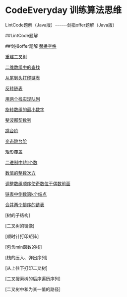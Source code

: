 # CodeEveryday 训练算法思维

LintCode题解（Java版）------剑指offer题解（Java版）

##LintCode题解


##剑指offer题解
[替换空格][3]

[重建二叉树][1]

[二维数组中的查找][2]

[从尾到头打印链表][4]

[反转链表][5]

[用两个栈实现队列][6]

[旋转数组的最小数字][7]

[斐波那契数列][8]

[跳台阶][9]

[变态跳台阶][10]

[矩形覆盖][11]

[二进制中1的个数][12]

[数值的整数次方][13]

[调整数组顺序使奇数位于偶数前面][14]

[链表中倒数第k个结点][15]

[合并两个排序的链表][16]

[树的子结构]

[二叉树的镜像]

[顺时针打印矩阵]

[包含min函数的栈]

[栈的压入、弹出序列]

[从上往下打印二叉树]

[二叉搜索树的后序遍历序列]

[二叉树中和为某一值的路径]



  [1]: https://github.com/BaymaxTong/LintCode-Java/blob/master/JSoffer/%E9%87%8D%E5%BB%BA%E4%BA%8C%E5%8F%89%E6%A0%91.md
  [2]: https://github.com/BaymaxTong/LintCode-Java/blob/master/JSoffer/%E4%BA%8C%E7%BB%B4%E6%95%B0%E7%BB%84%E4%B8%AD%E7%9A%84%E6%9F%A5%E6%89%BE.md
  [3]: https://github.com/BaymaxTong/LintCode-Java/blob/master/JSoffer/%E6%9B%BF%E6%8D%A2%E7%A9%BA%E6%A0%BC.md
  [4]: https://github.com/BaymaxTong/LintCode-Java/blob/master/JSoffer/%E4%BB%8E%E5%B0%BE%E5%88%B0%E5%A4%B4%E6%89%93%E5%8D%B0%E9%93%BE%E8%A1%A8.md
  [5]: https://github.com/BaymaxTong/LintCode-Java/blob/master/JSoffer/%E5%8F%8D%E8%BD%AC%E9%93%BE%E8%A1%A8.md
  [6]: https://github.com/BaymaxTong/LintCode-Java/blob/master/JSoffer/%E7%94%A8%E4%B8%A4%E4%B8%AA%E6%A0%88%E5%AE%9E%E7%8E%B0%E9%98%9F%E5%88%97.md 
  [7]: https://github.com/BaymaxTong/LintCode-Java/blob/master/JSoffer/%E6%97%8B%E8%BD%AC%E6%95%B0%E7%BB%84%E7%9A%84%E6%9C%80%E5%B0%8F%E6%95%B0%E5%AD%97.md
  [8]: https://github.com/BaymaxTong/LintCode-Java/blob/master/JSoffer/%E6%96%90%E6%B3%A2%E9%82%A3%E5%A5%91%E6%95%B0%E5%88%97.md 
  [9]: https://github.com/BaymaxTong/LintCode-Java/blob/master/JSoffer/%E8%B7%B3%E5%8F%B0%E9%98%B6.md
  [10]: https://github.com/BaymaxTong/LintCode-Java/blob/master/JSoffer/%E5%8F%98%E6%80%81%E8%B7%B3%E5%8F%B0%E9%98%B6.md
  [11]: https://github.com/BaymaxTong/LintCode-Java/blob/master/JSoffer/%E7%9F%A9%E5%BD%A2%E8%A6%86%E7%9B%96.md
  [12]: https://github.com/BaymaxTong/LintCode-Java/blob/master/JSoffer/%E4%BA%8C%E8%BF%9B%E5%88%B6%E4%B8%AD1%E7%9A%84%E4%B8%AA%E6%95%B0.md
  [13]: https://github.com/BaymaxTong/LintCode-Java/blob/master/JSoffer/%E6%95%B0%E5%80%BC%E7%9A%84%E6%95%B4%E6%95%B0%E6%AC%A1%E6%96%B9.md
  [14]: https://github.com/BaymaxTong/LintCode-Java/blob/master/JSoffer/%E8%B0%83%E6%95%B4%E6%95%B0%E7%BB%84%E9%A1%BA%E5%BA%8F%E4%BD%BF%E5%A5%87%E6%95%B0%E4%BD%8D%E4%BA%8E%E5%81%B6%E6%95%B0%E5%89%8D%E9%9D%A2.md
  [15]: https://github.com/BaymaxTong/LintCode-Java/blob/master/JSoffer/%E9%93%BE%E8%A1%A8%E4%B8%AD%E5%80%92%E6%95%B0%E7%AC%ACk%E4%B8%AA%E7%BB%93%E7%82%B9.md
  [16]: https://github.com/BaymaxTong/LintCode-Java/blob/master/JSoffer/%E5%90%88%E5%B9%B6%E4%B8%A4%E4%B8%AA%E6%8E%92%E5%BA%8F%E7%9A%84%E9%93%BE%E8%A1%A8.md
  
